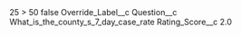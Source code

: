 <?xml version="1.0" encoding="UTF-8"?>
<CustomMetadata xmlns="http://soap.sforce.com/2006/04/metadata" xmlns:xsi="http://www.w3.org/2001/XMLSchema-instance" xmlns:xsd="http://www.w3.org/2001/XMLSchema">
    <label>25 &gt; 50</label>
    <protected>false</protected>
    <values>
        <field>Override_Label__c</field>
        <value xsi:nil="true"/>
    </values>
    <values>
        <field>Question__c</field>
        <value xsi:type="xsd:string">What_is_the_county_s_7_day_case_rate</value>
    </values>
    <values>
        <field>Rating_Score__c</field>
        <value xsi:type="xsd:double">2.0</value>
    </values>
</CustomMetadata>
